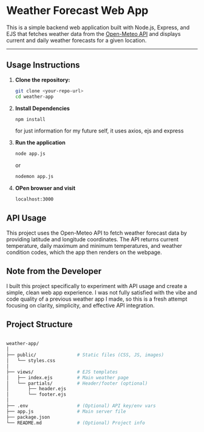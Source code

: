 # Weather Forecast Web App

This is a simple backend web application built with Node.js, Express, and EJS that fetches weather data from the [Open-Meteo API](https://open-meteo.com/) and displays current and daily weather forecasts for a given location.

---

## Usage Instructions

1. **Clone the repository:**

   ```bash
   git clone <your-repo-url>
   cd weather-app
   ```

2. **Install Dependencies**
    ```bash
    npm install
    ```

    for just information for my future self, it uses axios, ejs and express

3. **Run the application**
    ```bash
    node app.js
    ```
    or
    ```bash
    nodemon app.js
    ```
4. **OPen browser and visit**
    ```bash
    localhost:3000
    ```

## API Usage

This project uses the Open-Meteo API to fetch weather forecast data by providing latitude and longitude coordinates. The API returns current temperature, daily maximum and minimum temperatures, and weather condition codes, which the app then renders on the webpage.

## Note from the Developer

I built this project specifically to experiment with API usage and create a simple, clean web app experience. I was not fully satisfied with the vibe and code quality of a previous weather app I made, so this is a fresh attempt focusing on clarity, simplicity, and effective API integration.


## Project Structure

```bash

weather-app/
│
├── public/               # Static files (CSS, JS, images)
│   └── styles.css
│
├── views/                # EJS templates
│   ├── index.ejs         # Main weather page
│   └── partials/         # Header/footer (optional)
│       ├── header.ejs
│       └── footer.ejs
│
├── .env                  # (Optional) API key/env vars
├── app.js                # Main server file
├── package.json
└── README.md             # (Optional) Project info

```
